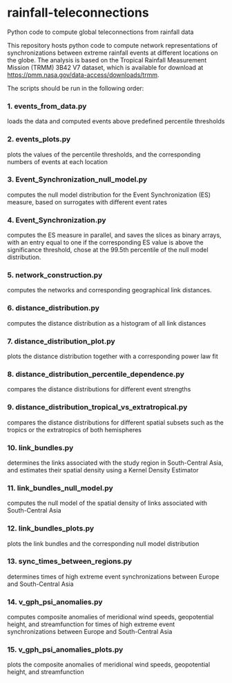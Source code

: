 # rainfall-teleconnections
Python code to compute global teleconnections from rainfall data

This repository hosts python code to compute network representations of synchronizations between extreme rainfall events at different locations on the globe. The analysis is based on the Tropical Rainfall Measurement Mission (TRMM) 3B42 V7 dataset, which is available for download at https://pmm.nasa.gov/data-access/downloads/trmm.

The scripts should be run in the following order:

### 1. events_from_data.py
loads the data and computed events above predefined percentile thresholds

### 2. events_plots.py
plots the values of the percentile thresholds, and the corresponding numbers of events at each location

### 3. Event_Synchronization_null_model.py
computes the null model distribution for the Event Synchronization (ES) measure, based on surrogates with different event rates

### 4. Event_Synchronization.py
computes the ES measure in parallel, and saves the slices as binary arrays, with an entry equal to one if the corresponding ES value is above the significance threshold, chose at the 99.5th percentile of the null model distribution.

### 5. network_construction.py
computes the networks and corresponding geographical link distances.

### 6. distance_distribution.py
computes the distance distribution as a histogram of all link distances

### 7. distance_distribution_plot.py
plots the distance distribution together with a corresponding power law fit

### 8. distance_distribution_percentile_dependence.py
compares the distance distributions for different event strengths

### 9. distance_distribution_tropical_vs_extratropical.py
compares the distance distributions for different spatial subsets such as the tropics or the extratropics of both hemispheres

### 10. link_bundles.py
determines the links associated with the study region in South-Central Asia, and estimates their spatial density using a Kernel Density Estimator

### 11. link_bundles_null_model.py
computes the null model of the spatial density of links associated with South-Central Asia

### 12. link_bundles_plots.py
plots the link bundles and the corresponding null model distribution

### 13. sync_times_between_regions.py
determines times of high extreme event synchronizations between Europe and South-Central Asia

### 14. v_gph_psi_anomalies.py
computes composite anomalies of meridional wind speeds, geopotential height, and streamfunction for times of high extreme event synchronizations between Europe and South-Central Asia

### 15. v_gph_psi_anomalies_plots.py
plots the composite anomalies of meridional wind speeds, geopotential height, and streamfunction

